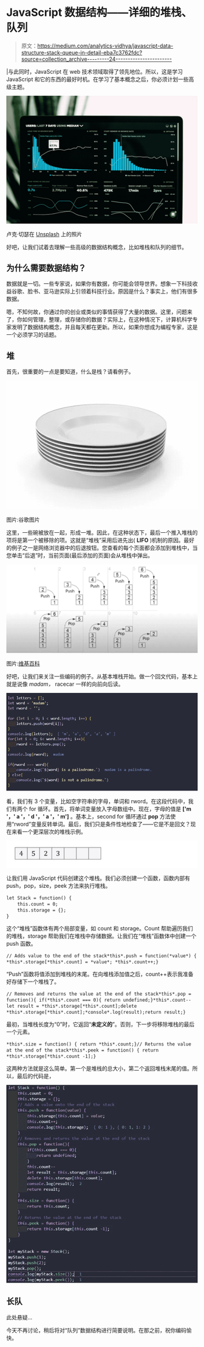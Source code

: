 # JavaScript 数据结构——详细的堆栈、队列

> 原文：<https://medium.com/analytics-vidhya/javascript-data-structure-stack-queue-in-detail-eba7c3762fdc?source=collection_archive---------24----------------------->

|与此同时，JavaScript 在 web 技术领域取得了领先地位。所以，这是学习 JavaScript 和它的东西的最好时机。在学习了基本概念之后，你必须计划一些高级主题。

![](img/df757f2aff648c3fc0b0a323ed86c7bc.png)

卢克·切瑟在 [Unsplash](https://unsplash.com?utm_source=medium&utm_medium=referral) 上的照片

好吧，让我们试着去理解一些高级的数据结构概念，比如堆栈和队列的细节。

## **为什么需要数据结构？**

数据就是一切。一些专家说，如果你有数据，你可能会领导世界。想象一下科技收益谷歌、脸书、亚马逊实际上引领着科技行业。原因是什么？事实上，他们有很多数据。

嗯，不知何故，你通过你的创业或类似的事情获得了大量的数据。这里，问题来了，你如何管理，整理，或存储你的数据？实际上，在这种情况下，计算机科学专家发明了数据结构概念，并且每天都在更新。所以，如果你想成为编程专家，这是一个必须学习的话题。

## 堆

首先，很重要的一点是要知道，什么是栈？请看例子。

![](img/de8f678c54a9f6f4fea855e84211337b.png)

图片:谷歌图片

这里，一些碗被放在一起，形成一堆。因此，在这种状态下，最后一个推入堆栈的项将是第一个被移除的项。这就是“堆栈”采用后进先出( **LIFO** )机制的原因。最好的例子之一是网络浏览器中的后退按钮。您查看的每个页面都会添加到堆栈中，当您单击“后退”时，当前页面(最后添加的页面)会从堆栈中弹出。

![](img/3904b78d7a6cbc9d8af566fbcd9a7751.png)

图片:[维基百科](http://wikipedia.org/)

好吧，让我们来关注一些编码的例子。从基本堆栈开始。做一个回文代码，基本上就是说像 *madam，* racecar 一样的向前向后读。

![](img/f57ae5875647c93ba2cf474a36e0e7ac.png)

看，我们有 3 个变量，比如空字符串的字母，单词和 rword。在这段代码中，我们有两个 for 循环。首先，将单词变量放入字母数组中。现在，字母的值是 **['m '，' a '，' d '，' a '，' m']** 。基本上，second for 循环通过 **pop** 方法使用“rword”变量反转单词。最后，我们只是条件性地检查了——它是不是回文？现在来看一个更深层次的堆栈示例。

![](img/e0a0dd365c53775ca5bbed6b3ac1ac4e.png)

让我们用 JavaScript 代码创建这个堆栈。我们必须创建一个函数，函数内部有 push，pop，size，peek 方法来执行堆栈。

```
let Stack = function() {
    this.count = 0;
    this.storage = {};
}
```

这个“堆栈”函数体有两个局部变量，如 count 和 storage。Count 帮助遍历我们的堆栈，storage 帮助我们在堆栈中存储数据。让我们在“堆栈”函数体中创建一个 push 函数。

```
// Adds value to the end of the stack*this*.push = function(*value*) { *this*.storage[*this*.count] = *value*; *this*.count++;}
```

“Push”函数将值添加到堆栈的末尾。在向堆栈添加值之后，count++表示我准备好存储下一个堆栈了。

```
// Removes and returns the value at the end of the stack*this*.pop = function(){ if(*this*.count === 0){ return undefined;}*this*.count--let result = *this*.storage[*this*.count];delete *this*.storage[*this*.count];*console*.log(result);return result;}
```

最初，当堆栈长度为“0”时，它返回“**未定义的**”。否则，下一步将移除堆栈的最后一个元素。

```
*this*.size = function() { return *this*.count;}// Returns the value at the end of the stack*this*.peek = function() { return *this*.storage[*this*.count -1];}
```

这两种方法就是这么简单。第一个是堆栈的总大小，第二个返回堆栈末尾的值。所以，最后的代码是，

![](img/843346f27caab9a6badd268249588c90.png)

## 长队

此处悬疑…

今天不再讨论，稍后将对“队列”数据结构进行简要说明。在那之前，祝你编码愉快。